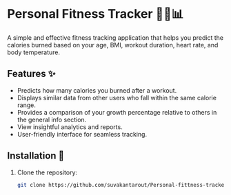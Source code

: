 # Personal Fitness Tracker 🏋️‍♂️📊  

A simple and effective fitness tracking application that helps you predict the calories burned based on your age, BMI, workout duration, heart rate, and body temperature.

## Features ✨  
- Predicts how many calories you burned after a workout.
- Displays similar data from other users who fall within the same calorie range.
- Provides a comparison of your growth percentage relative to others in the general info section.
- View insightful analytics and reports.
- User-friendly interface for seamless tracking.

## Installation 🚀  
1. Clone the repository:  
   ```bash
   git clone https://github.com/suvakantarout/Personal-fittness-tracker.git
